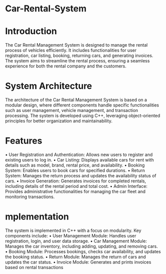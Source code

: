 # Car-Rental-System

# Introduction
The Car Rental Management System is designed to manage the rental process of vehicles efficiently. It includes functionalities for user registration, car listing, booking, returning cars, and generating invoices. The system aims to streamline the rental process, ensuring a seamless experience for both the rental company and the customers.
# System Architecture
The architecture of the Car Rental Management System is based on a modular design, where different components handle specific functionalities such as user management, vehicle management, and transaction processing. The system is developed using C++, leveraging object-oriented principles for better organization and maintainability.
# Features
•	User Registration and Authentication: Allows new users to register and existing users to log in.
•	Car Listing: Displays available cars for rent with details such as model, brand, rental price, and availability.
•	Booking System: Enables users to book cars for specified durations.
•	Return System: Manages the return process and updates the availability status of cars.
•	Invoice Generation: Generates invoices for completed rentals, including details of the rental period and total cost.
•	Admin Interface: Provides administrative functionalities for managing the car fleet and monitoring transactions.
# mplementation
The system is implemented in C++ with a focus on modularity. Key components include:
•	User Management Module: Handles user registration, login, and user data storage.
•	Car Management Module: Manages the car inventory, including adding, updating, and removing cars.
•	Booking Module: Processes bookings, checks car availability, and updates the booking status.
•	Return Module: Manages the return of cars and updates the car status.
•	Invoice Module: Generates and prints invoices based on rental transactions


